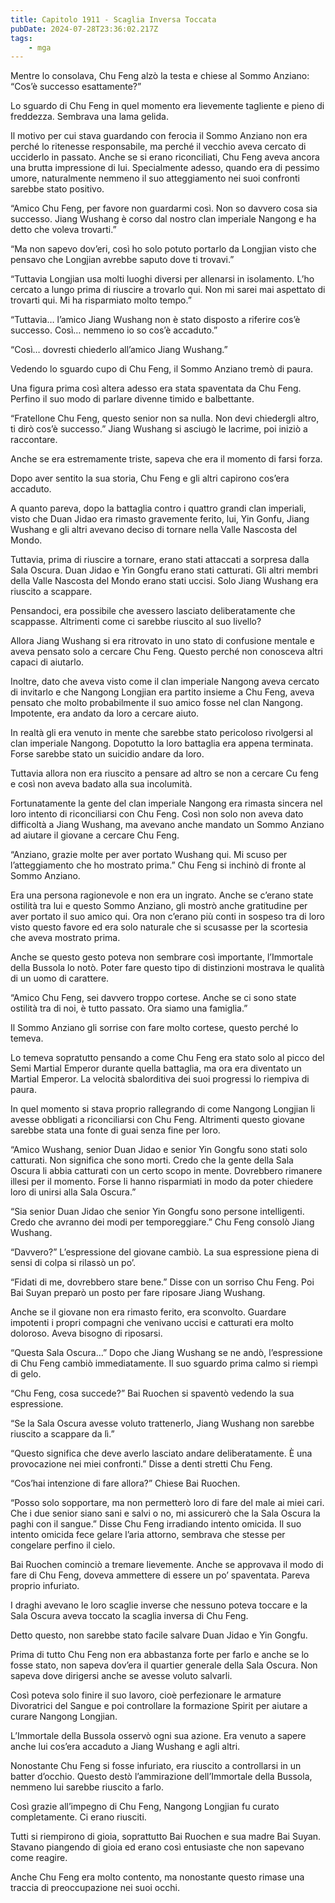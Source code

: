 ```yaml
---
title: Capitolo 1911 - Scaglia Inversa Toccata
pubDate: 2024-07-28T23:36:02.217Z
tags:
    - mga
---
```


Mentre lo consolava, Chu Feng alzò la testa e chiese al Sommo Anziano: “Cos’è successo esattamente?”

Lo sguardo di Chu Feng in quel momento era lievemente tagliente e pieno di freddezza. Sembrava una lama gelida.

Il motivo per cui stava guardando con ferocia il Sommo Anziano non era perché lo ritenesse responsabile, ma perché il vecchio aveva cercato di ucciderlo in passato. Anche se si erano riconciliati, Chu Feng aveva ancora una brutta impressione di lui. Specialmente adesso, quando era di pessimo umore, naturalmente nemmeno il suo atteggiamento nei suoi confronti sarebbe stato positivo.

“Amico Chu Feng, per favore non guardarmi così. Non so davvero cosa sia successo. Jiang Wushang è corso dal nostro clan imperiale Nangong e ha detto che voleva trovarti.”

“Ma non sapevo dov’eri, così ho solo potuto portarlo da Longjian visto che pensavo che Longjian avrebbe saputo dove ti trovavi.”

“Tuttavia Longjian usa molti luoghi diversi per allenarsi in isolamento. L’ho cercato a lungo prima di riuscire a trovarlo qui. Non mi sarei mai aspettato di trovarti qui. Mi ha risparmiato molto tempo.”

“Tuttavia… l’amico Jiang Wushang non è stato disposto a riferire cos’è successo. Così… nemmeno io so cos’è accaduto.”

“Così… dovresti chiederlo all’amico Jiang Wushang.”

Vedendo lo sguardo cupo di Chu Feng, il Sommo Anziano tremò di paura.

Una figura prima così altera adesso era stata spaventata da Chu Feng. Perfino il suo modo di parlare divenne timido e balbettante.

“Fratellone Chu Feng, questo senior non sa nulla. Non devi chiedergli altro, ti dirò cos’è successo.” Jiang Wushang si asciugò le lacrime, poi iniziò a raccontare.

Anche se era estremamente triste, sapeva che era il momento di farsi forza.

Dopo aver sentito la sua storia, Chu Feng e gli altri capirono cos’era accaduto.

A quanto pareva, dopo la battaglia contro i quattro grandi clan imperiali, visto che Duan Jidao era rimasto gravemente ferito, lui, Yin Gonfu, Jiang Wushang e gli altri avevano deciso di tornare nella Valle Nascosta del Mondo.

Tuttavia, prima di riuscire a tornare, erano stati attaccati a sorpresa dalla Sala Oscura. Duan Jidao e Yin Gongfu erano stati catturati. Gli altri membri della Valle Nascosta del Mondo erano stati uccisi. Solo Jiang Wushang era riuscito a scappare.

Pensandoci, era possibile che avessero lasciato deliberatamente che scappasse. Altrimenti come ci sarebbe riuscito al suo livello?

Allora Jiang Wushang si era ritrovato in uno stato di confusione mentale e aveva pensato solo a cercare Chu Feng. Questo perché non conosceva altri capaci di aiutarlo.

Inoltre, dato che aveva visto come il clan imperiale Nangong aveva cercato di invitarlo e che Nangong Longjian era partito insieme a Chu Feng, aveva pensato che molto probabilmente il suo amico fosse nel clan Nangong. Impotente, era andato da loro a cercare aiuto.

In realtà gli era venuto in mente che sarebbe stato pericoloso rivolgersi al clan imperiale Nangong. Dopotutto la loro battaglia era appena terminata. Forse sarebbe stato un suicidio andare da loro.

Tuttavia allora non era riuscito a pensare ad altro se non a cercare Cu feng e così non aveva badato alla sua incolumità.

Fortunatamente la gente del clan imperiale Nangong era rimasta sincera nel loro intento di riconciliarsi con Chu Feng. Così non solo non aveva dato difficoltà a Jiang Wushang, ma avevano anche mandato un Sommo Anziano ad aiutare il giovane a cercare Chu Feng.

“Anziano, grazie molte per aver portato Wushang qui. Mi scuso per l’atteggiamento che ho mostrato prima.” Chu Feng si inchinò di fronte al Sommo Anziano.

Era una persona ragionevole e non era un ingrato. Anche se c’erano state ostilità tra lui e questo Sommo Anziano, gli mostrò anche gratitudine per aver portato il suo amico qui. Ora non c’erano più conti in sospeso tra di loro visto questo favore ed era solo naturale che si scusasse per la scortesia che aveva mostrato prima.

Anche se questo gesto poteva non sembrare così importante, l’Immortale della Bussola lo notò. Poter fare questo tipo di distinzioni mostrava le qualità di un uomo di carattere.

“Amico Chu Feng, sei davvero troppo cortese. Anche se ci sono state ostilità tra di noi, è tutto passato. Ora siamo una famiglia.”

Il Sommo Anziano gli sorrise con fare molto cortese, questo perché lo temeva.

Lo temeva sopratutto pensando a come Chu Feng era stato solo al picco del Semi Martial Emperor durante quella battaglia, ma ora era diventato un Martial Emperor. La velocità sbalorditiva dei suoi progressi lo riempiva di paura.

In quel momento si stava proprio rallegrando di come Nangong Longjian li avesse obbligati a riconciliarsi con Chu Feng. Altrimenti questo giovane sarebbe stata una fonte di guai senza fine per loro.

“Amico Wushang, senior Duan Jidao e senior Yin Gongfu sono stati solo catturati. Non significa che sono morti. Credo che la gente della Sala Oscura li abbia catturati con un certo scopo in mente. Dovrebbero rimanere illesi per il momento. Forse li hanno risparmiati in modo da poter chiedere loro di unirsi alla Sala Oscura.”

“Sia senior Duan Jidao che senior Yin Gongfu sono persone intelligenti. Credo che avranno dei modi per temporeggiare.” Chu Feng consolò Jiang Wushang.

“Davvero?” L’espressione del giovane cambiò. La sua espressione piena di sensi di colpa si rilassò un po’.

“Fidati di me, dovrebbero stare bene.” Disse con un sorriso Chu Feng. Poi Bai Suyan preparò un posto per fare riposare Jiang Wushang.

Anche se il giovane non era rimasto ferito, era sconvolto. Guardare impotenti i propri compagni che venivano uccisi e catturati era molto doloroso. Aveva bisogno di riposarsi.

“Questa Sala Oscura…” Dopo che Jiang Wushang se ne andò, l’espressione di Chu Feng cambiò immediatamente. Il suo sguardo prima calmo si riempì di gelo.

“Chu Feng, cosa succede?” Bai Ruochen si spaventò vedendo la sua espressione.

“Se la Sala Oscura avesse voluto trattenerlo, Jiang Wushang non sarebbe riuscito a scappare da lì.”

“Questo significa che deve averlo lasciato andare deliberatamente. È una provocazione nei miei confronti.” Disse a denti stretti Chu Feng.

“Cos’hai intenzione di fare allora?” Chiese Bai Ruochen.

“Posso solo sopportare, ma non permetterò loro di fare del male ai miei cari. Che i due senior siano sani e salvi o no, mi assicurerò che la Sala Oscura la paghi con il sangue.” Disse Chu Feng irradiando intento omicida. Il suo intento omicida fece gelare l’aria attorno, sembrava che stesse per congelare perfino il cielo.

Bai Ruochen cominciò a tremare lievemente. Anche se approvava il modo di fare di Chu Feng, doveva ammettere di essere un po’ spaventata. Pareva proprio infuriato.

I draghi avevano le loro scaglie inverse che nessuno poteva toccare e la Sala Oscura aveva toccato la scaglia inversa di Chu Feng.

Detto questo, non sarebbe stato facile salvare Duan Jidao e Yin Gongfu.

Prima di tutto Chu Feng non era abbastanza forte per farlo e anche se lo fosse stato, non sapeva dov’era il quartier generale della Sala Oscura. Non sapeva dove dirigersi anche se avesse voluto salvarli.

Così poteva solo finire il suo lavoro, cioè perfezionare le armature Divoratrici del Sangue e poi controllare la formazione Spirit per aiutare a curare Nangong Longjian.

L’Immortale della Bussola osservò ogni sua azione. Era venuto a sapere anche lui cos’era accaduto a Jiang Wushang e agli altri.

Nonostante Chu Feng si fosse infuriato, era riuscito a controllarsi in un batter d’occhio. Questo destò l’ammirazione dell’Immortale della Bussola, nemmeno lui sarebbe riuscito a farlo.

Così grazie all’impegno di Chu Feng, Nangong Longjian fu curato completamente. Ci erano riusciti.

Tutti si riempirono di gioia, soprattutto Bai Ruochen e sua madre Bai Suyan. Stavano piangendo di gioia ed erano così entusiaste che non sapevano come reagire.

Anche Chu Feng era molto contento, ma nonostante questo rimase una traccia di preoccupazione nei suoi occhi.




